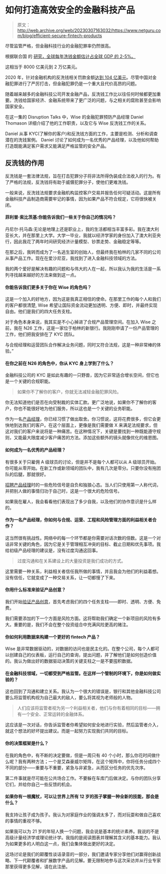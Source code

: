 # 如何打造高效安全的金融科技产品

> 原文：<http://web.archive.org/web/20230307163032/https://www.netguru.com/blog/efficient-secure-fintech-products>

 尽管监管严格，但金融科技行业的金融犯罪率仍然很高。

根据联合国 的 [研究，全球每年洗钱金额估计占全球 GDP 的 2-5%。](http://web.archive.org/web/20221201164331/https://www.unodc.org/unodc/en/money-laundering/overview.html)

这相当于 8000 亿美元到 2 万亿美元。

2020 年，针对金融机构的反洗钱相关罚款金额[达到 104 亿美元](http://web.archive.org/web/20221201164331/https://www.complianceweek.com/surveys-and-benchmarking/report-fines-against-financial-institutions-hit-104b-in-2020/29869.article)。尽管中国对金融犯罪进行了严厉打击，但金融犯罪仍是一个重大且代价高昂的问题。

随着越来越多的金融科技公司开发金融产品，反洗钱工作比以往任何时候都更加重要。洗钱给国家经济、金融系统带来了更广泛的问题，与之相关的腐败甚至会影响国家安全。

在这一集的 Disruption Talks 中，Wise 的金融犯罪预防产品经理 Daniel Thomason 详细介绍了他的工作职责，以及它与 Wise 反洗钱工作的关系。

Daniel 从事 KYC(了解你的客户)和反洗钱方面的工作，主要是检测、分析和调查潜在的洗钱案例。 Daniel 讨论了如何成为一名优秀的产品经理，以及他如何帮助打造既能满足客户需求又能满足严格监管的安全产品。

## 反洗钱的作用

反洗钱是一套法律法规，旨在打击犯罪分子将非法所得伪装成合法收入的行为。有了严格的法规，反洗钱将有助于威慑犯罪分子，使他们更难洗钱。

一般来说，反洗钱法规要求金融机构监控客户交易并报告任何可疑活动。这是所有金融科技产品制造商需要牢记的事情，因为如果产品不符合规定，它将很快被关闭。

#### 菲利普·索比茨基:你能告诉我们一些关于你自己的情况吗？

丹尼尔·托马森:无论是地理上还是职业上，我的生活都相当丰富多彩。我在澳大利亚长大，并在那里上大学。大学一毕业，我就以经济学家的身份加入了澳大利亚央行，因此我花了两年时间研究经济计量模型、钞票走势、金融稳定等等。

在那之后，我转而成为了一名逃生室的创始人，但最终我在柏林的几家不同的公司从事产品工作。现在在爱沙尼亚，我找到了进入金融科技领域的方法。

我的两个爱好是解决有趣的问题和与伟大的人在一起，所以我认为我的生活是一系列寻找越来越好的方法来做到这一点。

#### 你能告诉我们更多关于你在 Wise 的角色吗？

这是一个加入的好地方，因为这是我真正相信的使命。在那里工作的每个人和我们的客户都很清楚, Wise 希望让国际资金流动更加透明、方便、即时，并最终实现自由。他们是我们的四大任务支柱。

对于角色本身来说，我其实是不小心掉进了合规产品管理空间。在加入 Wise 之前，我在 N26 工作，这是一家位于柏林的新银行。我刚刚申请了一份产品管理的工作，他们把我安排在了 KYC 团队。

与合规经理和运营团队合作解决业务问题，同时又符合法规，这是一种非常棒的体验。”

#### 在你之前在 N26 的角色中，你从 KYC 身上学到了什么？

金融科技公司的 KYC 是如此有趣的一只野兽，因为它非常适合增长空间，但它也是一个关键的合规职能。

> 如果你不了解你的客户，你就无法减轻金融犯罪风险。

你无法知道他们是否在向受制裁的实体汇款。更广泛地说，如果你不了解你的客户，你也不能很好地为他们服务，所以这也是一个关键的业务职能。

作为一名[产品经理](http://web.archive.org/web/20221201164331/https://www.netguru.com/blog/what-makes-a-good-product-manager)，你已经习惯了做出取舍。你习惯说，这将花费很多，但它会更快地到达我们的客户。在这个层面上，更像是我们需要做 X 来满足法规要求，但这对我们的客户来说将是一种痛苦。在这种情况下，关键是要找到一种既能遵守规则，又能最大限度减少客户痛苦的方法。添加这些额外的镜头就像优化的维恩图。

#### 如何成为一名优秀的产品经理？

有很多关于只雇佣 A 级球员的讨论，但是并不是每个人都可以从 A 级球员开始。你可能从零开始。在新工作或新领域的团队中，我有几次是零分。只要你没有拖团队的后腿，那就很好。

[招聘产品经理](http://web.archive.org/web/20221201164331/https://www.netguru.com/services/product-management)时的一些危险信号是自负和独狼心态。当人们只使用第一人称代词，并把别人做的事情归功于自己时，这是一个很大的危险信号。

如果我在雇人，我会看看他们表现出了多少自我，以及他们的协作意识是什么样的。

#### 作为一名产品经理，你如何与合规、运营、工程和风险管理方面的利益相关者合作？

这当然很有挑战性。网络中的每一个环节都是你需要对话次数的倍数。这是一个对话非常关键的角色，因为它是关于管理相互冲突的目标、截止日期和优先事项。我给初级产品经理的建议是，没有过度沟通这回事。

> 过度沟通和在关系建设上的大量投资是我们成功的方式。

这里需要一种关系，利益相关者信任我所做的事情，并且我会为他们的利益着想。没有信任，它就变成了一种交易关系，让一切都慢了下来。

#### 你用什么标准来验证产品创意？

我们开始[验证产品创意](http://web.archive.org/web/20221201164331/https://www.netguru.com/blog/business-idea-validation-frameworks)，首先考虑我们的四个任务支柱——即时、透明、方便、免费。

我们需要添加的下一个方面是风险方面。这将帮助我们确定一个新项目的风险有多大。重要的是，我们不会在整个投资组合中充满风险更高的赌注。

#### 你如何利用数据来构建一个更好的 fintech 产品？

Wise 是非常数据驱动的，对数据的访问也是民主化的。在整个公司，每个人都可以创建自己的仪表板，运行自己的查询，提出问题，并了解他们是如何创造价值的。我认为做出好的数据驱动决策的关键支柱之一是不要囤积数据。

#### 在金融科技领域，一切都受到严格监管。在这样一个管制的环境下，你是如何做实验的？

这也回到了沟通和建立关系。我认为一个很大的错误是，银行和其他金融科技公司要么将监管机构视为自己最大的敌人，要么将其视为老师般的人物。

> 人们应该将监管者视为另一个利益相关者，他们与你有着相同的目标——拥有一个安全、正常运转的金融体系。

这应该是一次对话，你告诉监管者你希望如何安全地进行实验，然后监管者介入，就这个想法的好坏提出建议。而是一起努力实现我们共同的目标。

#### 你的决策框架是什么？

在我的角色中，有不断的决定要做，但是一周只有 40 个小时，那么你花时间做什么呢？我有两种方法；一个是艾森豪威尔矩阵，在这个矩阵中，你将任务分成四个不同的部分——重要与不重要，紧急与非紧急，从而区分任务的优先次序。

第二件事就是尽可能在公共场合工作。不要躲在车库门后做决定。与你的团队分享它们，并给你自己一些反馈的机会。

#### 如果你有一根魔杖，可以让世界上所有 12 岁的孩子掌握一种全新的技能，那会是什么？

我支持让孩子成为孩子。我认为对家庭作业的强调太多了，而对玩耍和做自己喜欢的事情的重视不够。

如果我可以为 21 岁的年轻人换一个问题，我会说是基本的统计素养。我说的不是高级计量经济学或理论统计学。我指的是阅读图表并理解其含义的基本能力。我认为如果更多的人明白这一点，我们会集体做出更好的决定。

这场讨论是我们的颠覆性谈话录音的一部分，我们邀请专家分享他们对赢得创新战略、下一代颠覆者和扩展数字产品的见解。要无限制地参与这次采访并从行业专家那里获得更多见解，请在此注册。